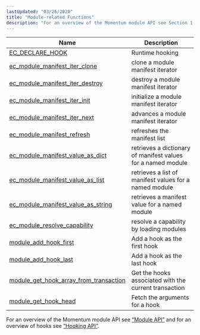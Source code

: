 ```yaml
---
lastUpdated: "03/26/2020"
title: "Module-related Functions"
description: "For an overview of the Momentum module API see Section 1 3 1 Module API and for an overview of hooks see Section 1 3 2 Hooking API..."
---
```


              
| Name                                                                                                                                        | Description                                                  |
|---------------------------------------------------------------------------------------------------------------------------------------------|--------------------------------------------------------------|
| [EC_DECLARE_HOOK](/momentum/3/3-api/apis-ec-declare-hook)                                               | Runtime hooking                                              |
| [ec_module_manifest_iter_clone](/momentum/3/3-api/apis-ec-module-manifest-iter-clone)                   | clone a module manifest iterator                             |
| [ec_module_manifest_iter_destroy](/momentum/3/3-api/apis-ec-module-manifest-iter-destroy)               | destroy a module manifest iterator                           |
| [ec_module_manifest_iter_init](/momentum/3/3-api/apis-ec-module-manifest-iter-init)                     | initialize a module manifest iterator                        |
| [ec_module_manifest_iter_next](/momentum/3/3-api/apis-ec-module-manifest-iter-next)                     | advances a module manifest iterator                          |
| [ec_module_manifest_refresh](/momentum/3/3-api/apis-ec-module-manifest-refresh)                         | refreshes the manifest list                                  |
| [ec_module_manifest_value_as_dict](/momentum/3/3-api/apis-ec-module-manifest-value-as-dict)             | retrieves a dictionary of manifest values for a named module |
| [ec_module_manifest_value_as_list](/momentum/3/3-api/apis-ec-module-manifest-value-as-list)             | retrieves a list of manifest values for a named module       |
| [ec_module_manifest_value_as_string](/momentum/3/3-api/apis-ec-module-manifest-value-as-string)         | retrieves a manifest value for a named module                |
| [ec_module_resolve_capability](/momentum/3/3-api/apis-ec-module-resolve-capability)                     | resolve a capability by loading modules                      |
| [module_add_hook_first](/momentum/3/3-api/apis-module-add-hook-first)                                   | Add a hook as the first hook                                 |
| [module_add_hook_last](/momentum/3/3-api/apis-module-add-hook-last)                                     | Add a hook as the last hook                                  |
| [module_get_hook_array_from_transaction](/momentum/3/3-api/apis-module-get-hook-array-from-transaction) | Get the hooks associated with the current transaction        |
| [module_get_hook_head](/momentum/3/3-api/apis-module-get-hook-head)                                     | Fetch the arguments for a hook                               |

For an overview of the Momentum module API see [“Module API”](/momentum/3/3-api/arch-primary-apis#arch.module) and for an overview of hooks see [“Hooking API”](/momentum/3/3-api/arch-primary-apis#arch.hooking).